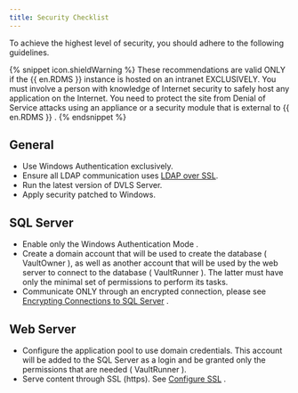 ```yaml
---
title: Security Checklist
---
```

To achieve the highest level of security, you should adhere to the following guidelines.  

{% snippet icon.shieldWarning %} 
These recommendations are valid ONLY if the {{ en.RDMS }} instance is hosted on an intranet EXCLUSIVELY. You must involve a person with knowledge of Internet security to safely host any application on the Internet. You need to protect the site from Denial of Service attacks using an appliance or a security module that is external to {{ en.RDMS }} . 
{% endsnippet %}
 
## General 

* Use Windows Authentication exclusively. 
* Ensure all LDAP communication uses [LDAP over SSL](https://rb.gy/enaq3a).
* Run the latest version of DVLS Server.
* Apply security patched to Windows.

## SQL Server 

* Enable only the Windows Authentication Mode . 
* Create a domain account that will be used to create the database ( VaultOwner ), as well as another account that will be used by the web server to connect to the database ( VaultRunner ). The latter must have only the minimal set of permissions to perform its tasks. 
* Communicate ONLY through an encrypted connection, please see [Encrypting Connections to SQL Server](/server/getting-started/security-checklist/encrypting-connections-sql-server/) . 

## Web Server 

* Configure the application pool to use domain credentials. This account will be added to the SQL Server as a login and be granted only the permissions that are needed ( VaultRunner ). 
* Serve content through SSL (https). See [Configure SSL](/kb/devolutions-server/how-to-articles/configure-ssl/) . 



